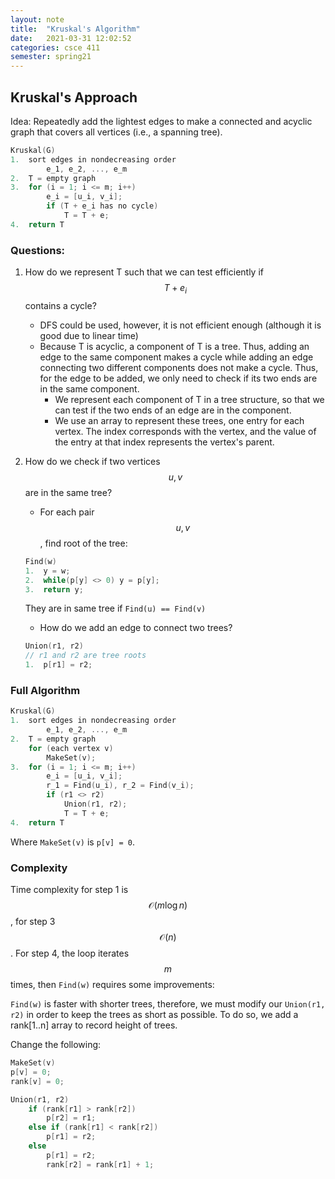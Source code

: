 ```yaml
---
layout: note
title:  "Kruskal's Algorithm"
date:   2021-03-31 12:02:52
categories: csce 411
semester: spring21
---
```


## Kruskal's Approach
Idea: Repeatedly add the lightest edges to make a connected and acyclic graph that covers all vertices (i.e., a spanning tree).

```cpp
Kruskal(G)
1.  sort edges in nondecreasing order
        e_1, e_2, ..., e_m
2.  T = empty graph
3.  for (i = 1; i <= m; i++)
        e_i = [u_i, v_i];
        if (T + e_i has no cycle)
            T = T + e;
4.  return T
```

### Questions:
1.  How do we represent T such that we can test efficiently if $$T + e_i$$ contains a cycle?
    - DFS could be used, however, it is not efficient enough (although it is good due to linear time)
    - Because T is acyclic, a component of T is a tree. Thus, adding an edge to the same component makes a cycle while adding an edge connecting two different components does not make a cycle. Thus, for the edge to be added, we only need to check if its two ends are in the same component.
        - We represent each component of T in a tree structure, so that we can test if the two ends of an edge are in the component.
        - We use an array to represent these trees, one entry for each vertex. The index corresponds with the vertex, and the value of the entry at that index represents the vertex's parent.

2.  How do we check if two vertices $$u, v$$ are in the same tree?
    - For each pair $$u, v$$, find root of the tree:
    ```cpp
    Find(w)
    1.  y = w;
    2.  while(p[y] <> 0) y = p[y];
    3.  return y;
    ```
    They are in same tree if `Find(u) == Find(v)`
    - How do we add an edge to connect two trees?
    ```cpp
    Union(r1, r2)
    // r1 and r2 are tree roots
    1.  p[r1] = r2;
    ```

### Full Algorithm
```cpp
Kruskal(G)
1.  sort edges in nondecreasing order
        e_1, e_2, ..., e_m
2.  T = empty graph
    for (each vertex v)
        MakeSet(v);
3.  for (i = 1; i <= m; i++)
        e_i = [u_i, v_i];
        r_1 = Find(u_i), r_2 = Find(v_i);
        if (r1 <> r2)
            Union(r1, r2);
            T = T + e;
4.  return T
```

Where `MakeSet(v)` is `p[v] = 0`.


### Complexity
Time complexity for step 1 is $$\mathcal{O}(m\log n)$$, for step 3 $$\mathcal{O}(n)$$.
For step 4, the loop iterates $$m$$ times, then `Find(w)` requires some improvements:

`Find(w)` is faster with shorter trees, therefore, we must modify our `Union(r1, r2)` in order to keep the trees as short as possible.
To do so, we add a rank[1..n] array to record height of trees.

Change the following:
```cpp
MakeSet(v)
p[v] = 0;
rank[v] = 0;
```

```cpp
Union(r1, r2)
    if (rank[r1] > rank[r2])
        p[r2] = r1;
    else if (rank[r1] < rank[r2])
        p[r1] = r2;
    else
        p[r1] = r2;
        rank[r2] = rank[r1] + 1;
```
